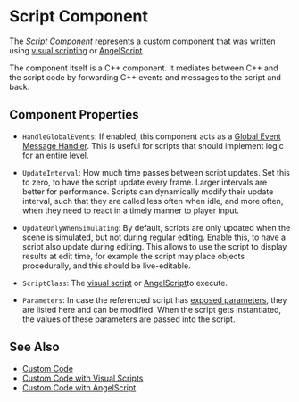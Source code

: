 # Script Component

The *Script Component* represents a custom component that was written using [visual scripting](visual-script-overview.md) or [AngelScript](../angelscript/angelscript-overview.md).

The component itself is a C++ component. It mediates between C++ and the script code by forwarding C++ events and messages to the script and back.

## Component Properties

* `HandleGlobalEvents`: If enabled, this component acts as a [Global Event Message Handler](../../runtime/world/world-messaging.md#global-event-message-handlers). This is useful for scripts that should implement logic for an entire level.

* `UpdateInterval`: How much time passes between script updates. Set this to zero, to have the script update every frame. Larger intervals are better for performance. Scripts can dynamically modify their update interval, such that they are called less often when idle, and more often, when they need to react in a timely manner to player input.

* `UpdateOnlyWhenSimulating`: By default, scripts are only updated when the scene is simulated, but not during regular editing. Enable this, to have a script also update during editing. This allows to use the script to display results at edit time, for example the script may place objects procedurally, and this should be live-editable.

* `ScriptClass`: The [visual script](visual-script-class-asset.md) or [AngelScript](../angelscript/as-asset.md)to execute.

* `Parameters`: In case the referenced script has [exposed parameters](../../concepts/exposed-parameters.md), they are listed here and can be modified. When the script gets instantiated, the values of these parameters are passed into the script.

## See Also

* [Custom Code](../custom-code-overview.md)
* [Custom Code with Visual Scripts](visual-script-overview.md)
* [Custom Code with AngelScript](../angelscript/angelscript-overview.md)
